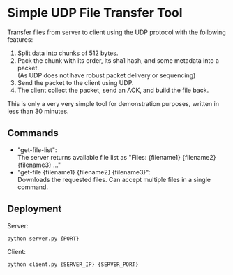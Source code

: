 # Simple UDP File Transfer Tool

Transfer files from server to client using the UDP protocol with the following features:

1. Split data into chunks of 512 bytes.
2. Pack the chunk with its order, its sha1 hash, and some metadata into a packet.\
   (As UDP does not have robust packet delivery or sequencing)
4. Send the packet to the client using UDP.
5. The client collect the packet, send an ACK, and build the file back.

This is only a very very simple tool for demonstration purposes, written in less than 30 minutes.

## Commands

* "get-file-list":\
The server returns available file list as "Files: {filename1} {filename2} {filename3} ..."
* "get-file {filename1} {filename2} {filename3}":\
Downloads the requested files. Can accept multiple files in a single command.

## Deployment

Server:

```sh
python server.py {PORT}
```

Client:

```sh
python client.py {SERVER_IP} {SERVER_PORT}
```
